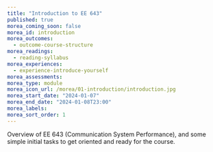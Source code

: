 ```yaml
---
title: "Introduction to EE 643"
published: true
morea_coming_soon: false
morea_id: introduction
morea_outcomes:
  - outcome-course-structure
morea_readings:
  - reading-syllabus
morea_experiences:
  - experience-introduce-yourself
morea_assessments:
morea_type: module
morea_icon_url: /morea/01-introduction/introduction.jpg
morea_start_date: "2024-01-07"
morea_end_date: "2024-01-08T23:00"
morea_labels:
morea_sort_order: 1
---
```


Overview of EE 643 (Communication System Performance), and some simple initial tasks to get oriented and ready for the course.
